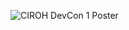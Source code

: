 ![CIROH DevCon 1 Poster]([https://ciroh.ua.edu/devconference/](https://ciroh.ua.edu/wp-content/uploads/2023/02/CIROH_UsersConference_webpage-edited.png)https://ciroh.ua.edu/wp-content/uploads/2023/02/CIROH_UsersConference_webpage-edited.png)
